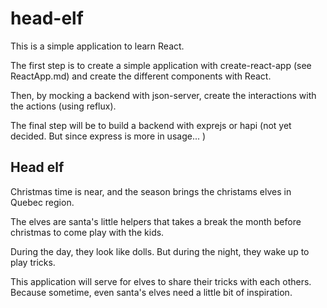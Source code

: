 # head-elf

This is a simple application to learn React.

The first step is to create a simple application with create-react-app (see ReactApp.md)
and create the different components with React.

Then, by mocking a backend with json-server, create the interactions with the actions (using reflux).

The final step will be to build a backend with exprejs or hapi (not yet decided. But since express is more in usage... )

## Head elf

Christmas time is near, and the season brings the christams elves in Quebec region.

The elves are santa's little helpers that takes a break the month before christmas to come play with the kids.

During the day, they look like dolls. But during the night, they wake up to play tricks.

This application will serve for elves to share their tricks with each others. Because sometime, even santa's elves need a little bit of inspiration.
